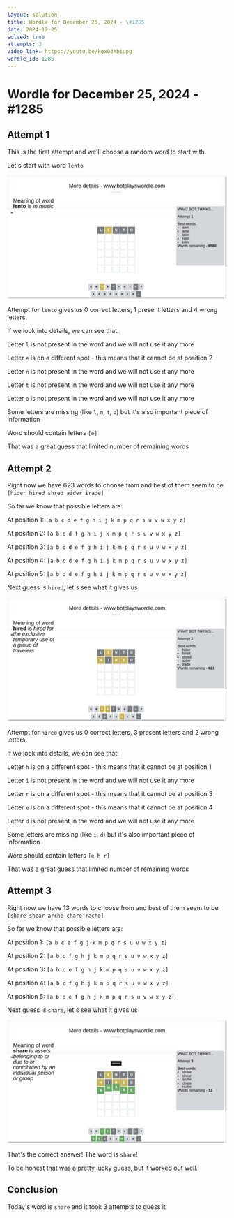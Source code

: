 ```yaml
---
layout: solution
title: Wordle for December 25, 2024 - \#1285
date: 2024-12-25
solved: true
attempts: 3
video_link: https://youtu.be/kgx03Xbiupg
wordle_id: 1285
---
```


# Wordle for December 25, 2024 - \#1285

## Attempt 1

This is the first attempt and we'll choose a random word to start with.

Let's start with word `lento`

![Attempt 1](2024-12-25/attempt-1.png)

Attempt for `lento` gives us 0 correct letters, 1 present letters and 4 wrong letters.

If we look into details, we can see that:

Letter `l` is not present in the word and we will not use it any more

Letter `e` is on a different spot - this means that it cannot be at position 2

Letter `n` is not present in the word and we will not use it any more

Letter `t` is not present in the word and we will not use it any more

Letter `o` is not present in the word and we will not use it any more

Some letters are missing (like `l`, `n`, `t`, `o`) but it's also important piece of information

Word should contain letters `[e]`

That was a great guess that limited number of remaining words



## Attempt 2

Right now we have 623 words to choose from and best of them seem to be `[hider hired shred aider irade]`

So far we know that possible letters are:

At position 1: `[a b c d e f g h i j k m p q r s u v w x y z]`

At position 2: `[a b c d f g h i j k m p q r s u v w x y z]`

At position 3: `[a b c d e f g h i j k m p q r s u v w x y z]`

At position 4: `[a b c d e f g h i j k m p q r s u v w x y z]`

At position 5: `[a b c d e f g h i j k m p q r s u v w x y z]`

Next guess is `hired`, let's see what it gives us

![Attempt 2](2024-12-25/attempt-2.png)

Attempt for `hired` gives us 0 correct letters, 3 present letters and 2 wrong letters.

If we look into details, we can see that:

Letter `h` is on a different spot - this means that it cannot be at position 1

Letter `i` is not present in the word and we will not use it any more

Letter `r` is on a different spot - this means that it cannot be at position 3

Letter `e` is on a different spot - this means that it cannot be at position 4

Letter `d` is not present in the word and we will not use it any more

Some letters are missing (like `i`, `d`) but it's also important piece of information

Word should contain letters `[e h r]`

That was a great guess that limited number of remaining words



## Attempt 3

Right now we have 13 words to choose from and best of them seem to be `[share shear arche chare rache]`

So far we know that possible letters are:

At position 1: `[a b c e f g j k m p q r s u v w x y z]`

At position 2: `[a b c f g h j k m p q r s u v w x y z]`

At position 3: `[a b c e f g h j k m p q s u v w x y z]`

At position 4: `[a b c f g h j k m p q r s u v w x y z]`

At position 5: `[a b c e f g h j k m p q r s u v w x y z]`

Next guess is `share`, let's see what it gives us

![Attempt 3](2024-12-25/attempt-3.png)

That's the correct answer! The word is `share`!

To be honest that was a pretty lucky guess, but it worked out well.

## Conclusion

Today's word is `share` and it took 3 attempts to guess it

